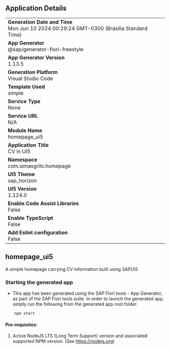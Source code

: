 ## Application Details
|               |
| ------------- |
|**Generation Date and Time**<br>Mon Jun 10 2024 00:29:24 GMT-0300 (Brasilia Standard Time)|
|**App Generator**<br>@sap/generator-fiori-freestyle|
|**App Generator Version**<br>1.13.5|
|**Generation Platform**<br>Visual Studio Code|
|**Template Used**<br>simple|
|**Service Type**<br>None|
|**Service URL**<br>N/A
|**Module Name**<br>homepage_ui5|
|**Application Title**<br>CV in UI5|
|**Namespace**<br>com.simasgrilo.homepage|
|**UI5 Theme**<br>sap_horizon|
|**UI5 Version**<br>1.124.0|
|**Enable Code Assist Libraries**<br>False|
|**Enable TypeScript**<br>False|
|**Add Eslint configuration**<br>False|

## homepage_ui5

A simple homepage carrying CV information built using SAPUI5

### Starting the generated app

-   This app has been generated using the SAP Fiori tools - App Generator, as part of the SAP Fiori tools suite.  In order to launch the generated app, simply run the following from the generated app root folder:

```
    npm start
```

#### Pre-requisites:

1. Active NodeJS LTS (Long Term Support) version and associated supported NPM version.  (See https://nodejs.org)



